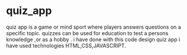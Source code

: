 # quiz_app
quiz app is a game or mind sport where players answers questions on a specific topic. quizzes can be used for  education to test a persons knowledge ,or as  a hobby . i have done with this code design quiz app i have used technologies HTML,CSS,JAVASCRIPT.
